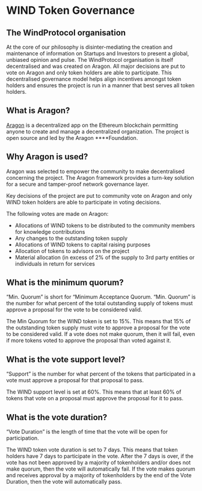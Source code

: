 # WIND Token Governance

## **The WindProtocol organisation**

At the core of our philosophy is disinter-mediating the creation and maintenance of information on Startups and Investors to present a global, unbiased opinion and pulse. The WindProtocol organisation is itself decentralised and was created on Aragon. All major decisions are put to vote on Aragon and only token holders are able to participate. This decentralised governance model helps align incentives amongst token holders and ensures the project is run in a manner that best serves all token holders.

## What is Aragon? 

[Aragon](https://aragon.org) is a decentralized app on the Ethereum blockchain permitting anyone to create and manage a decentralized organization. The project is open source and led by the Aragon ****Foundation. 

## Why Aragon is used?

Aragon was selected to empower the community to make decentralised concerning the project. The Aragon framework provides a turn-key solution for a secure and tamper-proof network governance layer.   
  
Key decisions of the project are put to community vote on Aragon and only WIND token holders are able to participate in voting decisions. 

The following votes are made on Aragon: 

* Allocations of WIND tokens to be distributed to the community members for knowledge contributions
* Any changes to the outstanding token supply 
* Allocations of WIND tokens to capital raising purposes 
* Allocation of tokens to advisors on the project
* Material allocation \(in excess of 2% of the supply to 3rd party entities or individuals in return for services

## What is the minimum quorum? 

“Min. Quorum” is short for “Minimum Acceptance Quorum. “Min. Quorum” is the number for what percent of the total outstanding supply of tokens must approve a proposal for the vote to be considered valid. 

The Min Quorum for the WIND token is set to 15%. This means that 15% of the outstanding token supply must vote to approve a proposal for the vote to be considered valid. If a vote does not make quorum, then it will fail, even if more tokens voted to approve the proposal than voted against it.

## What is the vote support level? 

“Support” is the number for what percent of the tokens that participated in a vote must approve a proposal for that proposal to pass. 

The WIND support level is set at 60%. This means that at least 60% of tokens that vote on a proposal must approve the proposal for it to pass.

## What is the vote duration?

“Vote Duration” is the length of time that the vote will be open for participation. 

The WIND token vote duration is set to 7 days. This means that token holders have 7 days to participate in the vote. After the 7 days is over, if the vote has not been approved by a majority of tokenholders and/or does not make quorum, then the vote will automatically fail. If the vote makes quorum and receives approval by a majority of tokenholders by the end of the Vote Duration, then the vote will automatically pass. 



